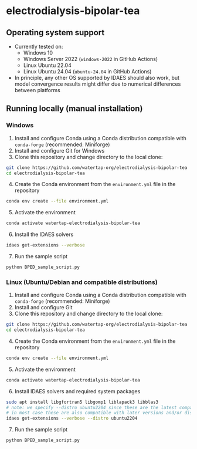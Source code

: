 # electrodialysis-bipolar-tea

## Operating system support

- Currently tested on:
  - Windows 10
  - Windows Server 2022 (`windows-2022` in GitHub Actions)
  - Linux Ubuntu 22.04
  - Linux Ubuntu 24.04 (`ubuntu-24.04` in GitHub Actions)
- In principle, any other OS supported by IDAES should also work, but model convergence results might differ due to numerical differences between platforms

## Running locally (manual installation)

### Windows

1. Install and configure Conda using a Conda distribution compatible with `conda-forge` (recommended: Miniforge)
2. Install and configure Git for Windows
3. Clone this repository and change directory to the local clone:
  ```sh
  git clone https://github.com/watertap-org/electrodialysis-bipolar-tea
  cd electrodialysis-bipolar-tea
  ```
4. Create the Conda environment from the `environment.yml` file in the repository
  ```sh
  conda env create --file environment.yml
  ```
5. Activate the environment
  ```sh
  conda activate watertap-electrodialysis-bipolar-tea
  ```
6. Install the IDAES solvers
  ```sh
  idaes get-extensions --verbose
  ```
7. Run the sample script
  ```sh
  python BPED_sample_script.py
  ```

### Linux (Ubuntu/Debian and compatible distributions)

1. Install and configure Conda using a Conda distribution compatible with `conda-forge` (recommended: Miniforge)
2. Install and configure Git
3. Clone this repository and change directory to the local clone:
  ```sh
  git clone https://github.com/watertap-org/electrodialysis-bipolar-tea
  cd electrodialysis-bipolar-tea
  ```
4. Create the Conda environment from the `environment.yml` file in the repository
  ```sh
  conda env create --file environment.yml
  ```
5. Activate the environment
  ```sh
  conda activate watertap-electrodialysis-bipolar-tea
  ```
6. Install IDAES solvers and required system packages
  ```sh
  sudo apt install libgfortran5 libgomp1 liblapack3 libblas3
  # note: we specify --distro ubuntu2204 since these are the latest compatible builds available
  # in most case these are also compatible with later versions and/or distributions
  idaes get-extensions --verbose --distro ubuntu2204
  ```
7. Run the sample script
  ```sh
  python BPED_sample_script.py
  ```

